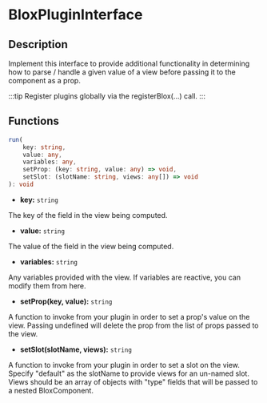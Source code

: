 # BloxPluginInterface

## Description

Implement this interface to provide additional functionality in determining how to parse / handle a given value of a view before passing it to the component as a prop.

:::tip
Register plugins globally via the registerBlox(...) call.
:::

## Functions

```ts
run(
	key: string,
	value: any,
	variables: any,
	setProp: (key: string, value: any) => void,
	setSlot: (slotName: string, views: any[]) => void
): void
```

- **key:** ```string```

The key of the field in the view being computed.

- **value:** ```string```

The value of the field in the view being computed.

- **variables:** ```string```

Any variables provided with the view. If variables are reactive, you can modify them from here.

- **setProp(key, value):** ```string```

A function to invoke from your plugin in order to set a prop's value on the view. Passing undefined will delete the prop from the list of props passed to the view.

- **setSlot(slotName, views):** ```string```

A function to invoke from your plugin in order to set a slot on the view. Specify "default" as the slotName to provide views for an un-named slot. Views should be an array of objects with "type" fields that will be passed to a nested BloxComponent.
